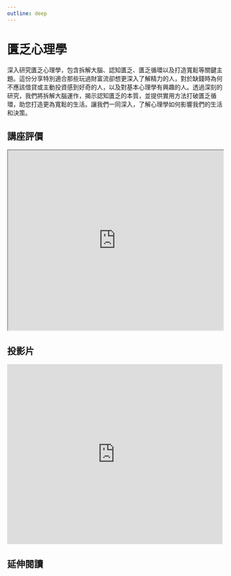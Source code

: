 ```yaml
---
outline: deep
---
```


# 匱乏心理學

深入研究匱乏心理學，包含拆解大腦、認知匱乏、匱乏循環以及打造寬鬆等關鍵主題。這份分享特別適合那些玩過財富流卻想更深入了解精力的人，對於缺錢時為何不應該借貸或主動投資感到好奇的人，以及對基本心理學有興趣的人。透過深刻的研究，我們將拆解大腦運作，揭示認知匱乏的本質，並提供實用方法打破匱乏循環，助您打造更為寬鬆的生活。讓我們一同深入，了解心理學如何影響我們的生活和決策。

## 講座評價

<iframe src="https://docs.google.com/spreadsheets/d/e/2PACX-1vRvifrIVGU8_0nr3dP5cK9quVEOb2FoBMHAQhnxra1gJIu_Mo1fZ8eDI0UzpWCxvQLdv9hiH4Z_2OGN/pubhtml?widget=true&amp;headers=false"  width="100%" height="420"></iframe>

## 投影片

<iframe src="https://docs.google.com/presentation/d/e/2PACX-1vQOMxzKsjo0S-18dohhv0YykyG3Y3Cxn03MgJOomFNZWOAqwZF5wFnyR9e8e3t5xpKnlMNovViS4mC1/embed?start=false&loop=false&delayms=3000" frameborder="0" width="100%" height="420" allowfullscreen="true" mozallowfullscreen="true"
webkitallowfullscreen="true"
></iframe>

## 延伸閱讀

<Books :modelValue="bookGroup"></Books>

<script setup>

import Books from '../components/books.vue'
const bookGroup = [
    {
        id: '11100905774',
        name: '匱乏經濟學：為什麼擁有的老是比想要的少？面對匱乏感最強烈的時刻，你該如何做聰明抉擇？',
        desc: `<p>行為經濟學是認知心理學與經濟學的新領域，探討人在什麼認知之下做了什麼決定，不管是在臉書上按了「讚」，還是決定購買（或不買）某個東西，都有心理學的基礎，也有經濟學的意義。《匱乏經濟學》以行為經濟學的最新研究、令人印象深刻的有趣案例，提供了理解的新方式，也告訴個人與組織要如何管理匱乏。</p>`,
    },
    {
        id: '11100977275',
        name: '直覺陷阱：擺脫認知偏誤，擁有理性又感性的30個超強心理素質',
        desc: `<p>你的直覺充滿陷阱！
個人的認知偏誤，在在都影響到我們對外界人事物的判斷，
一旦判斷失準，可能就會造成生活素質受到影響，甚至影響到心理健康度。
本書30個章節當中所提出的各種效應與現象，幾乎都是現代人常常會犯的認知偏誤。
認知偏誤本身並不可怕，可怕的是大家不知道自己具有認知偏誤。</p>`,
    },
    {
        id: '11101019425',
        name: '你不可不知的關於金錢的那些事：顛覆常識的金錢心理學',
        desc: `<p>你知道｢數過鈔票的手比較不怕燙」「收到髒錢讓人容易做壞事」嗎？
                這不是生活雜學，而是全球一流媒體爭相報導的實驗結論！
                讓備受國際推崇的心理學家告訴你，金錢不只是交易工具，
                更會牽動我們的情緒、人際關係、行為和決策……
                你怎樣看待錢，就會得到怎樣的人生。</p>`,
    },
]
</script>
